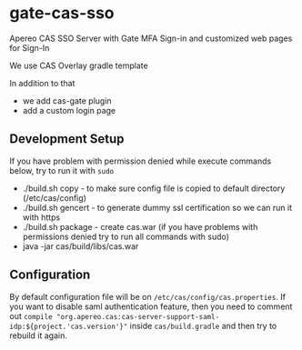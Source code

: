 # gate-cas-sso
Apereo CAS SSO Server with Gate MFA Sign-in and customized web pages for Sign-In

We use CAS Overlay gradle template

In addition to that 
- we add cas-gate plugin 
- add a custom login page

## Development Setup

If you have problem with permission denied while execute commands below, try to run it with `sudo`

- ./build.sh copy - to make sure config file is copied to default directory (/etc/cas/config)
- ./build.sh gencert - to generate dummy ssl certification so we can run it with https
- ./build.sh package - create cas.war (if you have problems with permissions denied try to run all commands with sudo)
- java -jar cas/build/libs/cas.war

## Configuration
By default configuration file will be on `/etc/cas/config/cas.properties`.
If you want to disable saml authentication feature, then you need to comment out `compile "org.apereo.cas:cas-server-support-saml-idp:${project.'cas.version'}"` inside `cas/build.gradle` and then try to rebuild it again.


